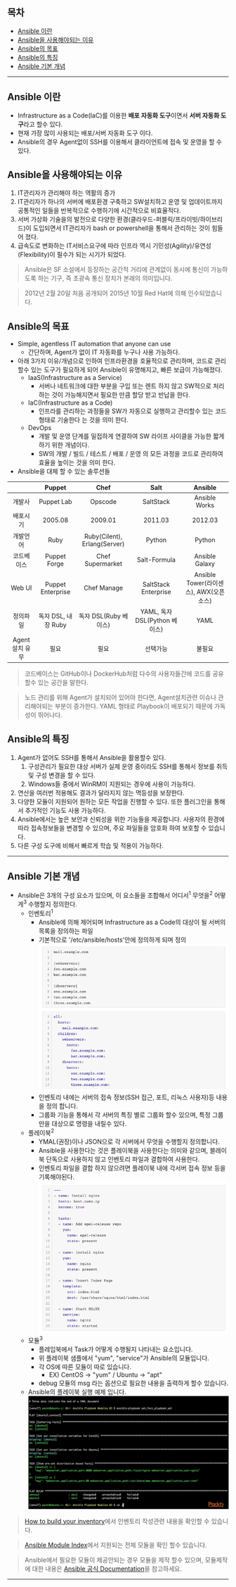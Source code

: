 ## 목차
- [Ansible 이란](#1)
- [Ansible을 사용해야되는 이유](#2)
- [Ansible의 목표](#3)
- [Ansible의 특징](#4)
- [Ansible 기본 개념](#5)

---

<a name="1"></a>

## Ansible 이란 
- Infrastructure as a Code(IaC)를 이용한 **배포 자동화 도구**이면서 **서버 자동화 도구**라고 할수 있다.
- 현재 가장 많이 사용되는 배포/서버 자동화 도구 이다.
- Ansible의 경우 Agent없이 SSH를 이용해서 클라이언트에 접속 및 운영을 할 수 있다.

<a name="2"></a>

## Ansible을 사용해야되는 이유 
1. IT관리자가 관리해야 하는 역활의 증가
2. IT관리자가 하나의 서버에 배포환경 구축하고 SW설치하고 운영 및 업데이트까지 공통적인 일들을 반복적으로 수행하기에 시간적으로 비효율적다.
3. 서버 가상화 기술을의 발전으로 다양한 환경(클라우드-퍼블릭/프라이빗/하이브리드)이 도입되면서 IT관리자가 bash or powershell을 통해서 관리하는 것이 힘들어 졌다.
4. 급속도로 변화하는 IT서비스요구에 따라 인프라 역시 기민성(Agility)/유연성(Flexibility)이 필수가 되는 시기가 되었다.

> Ansible은 SF 소설에서 등장하는 공간적 거리에 관계없이 동시에 통신이 가능하도록 하는 기구, 즉 초광속 통신 장치가 본래의 의미입니다.

> 2012년 2월 20일 처음 공개되어 2015년 10월 Red Hat에 의해 인수되었습니다. 

<a name="3"></a>

## Ansible의 목표 
- Simple, agentless IT automation that anyone can use
  - 간단하며, Agent가 없이 IT 자동화를 누구나 사용 가능하다.
- 아래 3가지 이유/개념으로 인하여 인프라환경을 호율적으로 관리하며, 코드로 관리 할수 있는 도구가 필요하게 되어 Ansible이 유명해지고, 빠른 보급이 가능해졌다.
  - IaaS(Infrastructure as a Service)
    - 서버나 네트워크에 대한 부분을 구입 또는 렌트 하지 않고 SW적으로 처리하는 것이 가능해지면서 필요한 만큼 할당 받고 반납을 한다.
  - IaC(Infrastructure as a Code)
    - 인프라를 관리하는 과정들을 SW가 자동으로 실행하고 관리할수 있는 코드 형태로 기술한다 는 것을 의미 한다.
  - DevOps
    - 개발 및 운영 단계를 밀접하게 연결하여 SW 라이프 사이클을 가능한 짧게 하기 위한 개념이다.
    - SW의 개발 / 빌드 / 테스트 / 배포 / 운영 의 모든 과정을 코드로 관리하여 효율을 높이는 것을 의미 한다.
- Ansible을 대체 할 수 있는 솔루션들

|     |Puppet|Chef|Salt|Ansible|
|:---:|:---:|:---:|:---:|:---:|
|개발사|Puppet Lab|Opscode|SaltStack|Ansible Works|
|배포시기|2005.08|2009.01|2011.03|2012.03|
|개발언어|Ruby|Ruby(Cilent), Erlang(Server)|Python|Python|
|코드베이스|Puppet Forge|Chef Supermarket|Salt-Formula|Ansible Galaxy|
|Web UI|Puppet Enterprise|Chef Manage|SaltStack Enterprise|Ansible Tower(라이센스), AWX(오픈소스)|
|정의파일|독자 DSL, 내장 Ruby|독자 DSL(Ruby 베이스)|YAML, 독자 DSL(Python 베이스)|YAML|
|Agent 설치 유무|필요|필요|선택가능|불필요|
> 코드베이스는 GitHub이나 DockerHub처럼 다수의 사용자들간에 코드를 공유할수 있는 공간을 말한다.

> 노드 관리를 위해 Agent가 설치되어 있어야 한다면, Agent설치관련 이슈나 관리해야되는 부분이 증가한다.
> YAML 형태로 Playbook이 배포되기 때문에 가독성이 뛰어나다.

<a name="4"></a>

## Ansible의 특징 
1. Agent가 없어도 SSH를 통해서 Ansible을 활용할수 있다.
   1. 구성관리가 필요한 대상 서버가 실제 운영 중이라도 SSH를 통해서 정보를 취득 및 구성 변경을 할 수 있다.
   2. Windows들 중에서 WinRM이 지원되는 경우에 사용이 가능하다.
2. 연산을 여러번 적용해도 결과가 달라지지 않는 멱등성을 보장한다.
3. 다양한 모듈이 지원되어 원하는 모든 작업을 진행할 수 있다. 또한 플러그인을 통해서 추가적인 기능도 사용 가능하다.
4. Ansible에서는 높은 보안과 신뢰성을 위한 기능들을 제공합니다. 사용자의 환경에 따라 접속정보들을 변경할 수 있으며, 주요 파일들을 암호화 하여 보호할 수 있습니다.
5. 다른 구성 도구에 비해서 빠르게 학습 및 적용이 가능하다.

---

<a name="5"></a>

## Ansible 기본 개념 
- Ansible은 3개의 구성 요소가 있으며, 이 요소들을 조합해서 어디서<sup>1</sup> 무엇을<sup>2</sup> 어떻게<sup>3</sup> 수행할지 정의한다.
  - 인벤토리<sup>1</sup>
    - Ansible에 의해 제어되며 Infrastructure as a Code의 대상이 될 서버의 목록을 정의하는 파일
    - 기본적으로 '/etc/ansible/hosts'안에 정의하게 되며 정의![](images/2020-01-29-14-38-59.png)
    - 인벤토리 내에는 서버의 접속 정보(SSH 접근, 포트, 리눅스 사용자)등 내용을 정의 합니다.
    - 그룹화 기능을 통해서 각 서버의 특징 별로 그룹화 할수 있으며, 특정 그룹만을 대상으로 명령을 내릴수 있다.
  - 플레이북<sup>2</sup>
    - YMAL(권장)이나 JSON으로 각 서버에서 무엇을 수행할지 정의합니다.
    - Ansible을 사용한다는 것은 플레이북을 사용한다는 의미와 같으며, 블레이북 단독으로 사용하지 않고 인벤토리 파일과 결합하여 사용한다.
    - 인벤토리 파일을 결합 하지 않으려면 플레이북 내에 각서버 접속 정보 등을 기록해야된다.![](images/2020-01-29-14-43-28.png)
  - 모듈<sup>3</sup>
    - 플레입북에서 Task가 어떻게 수행될지 나타내는 요소입니다.
    - 위 플레이북 샘플에서 "yum", "service"가 Ansible의 모듈입니다.
    - 각 OS에 따른 모듈이 따로 있습니다.
      - EX) CentOS -> "yum" / Ubuntu -> "apt"
    - debug 모듈의 msg 라는 옵션으로 필요한 내용을 출력하게 할수 있습니다.
  - Ansible의 플레이북 실행 예제 입니다.![](images/2020-01-29-14-48-39.png)

> [How to build your inventory](https://docs.ansible.com/ansible/latest/user_guide/intro_inventory.html#intro-inventory)에서 인벤토리 작성관련 내용을 확인할 수 있습니다.

> [Ansible Module Index](https://docs.ansible.com/ansible/latest/modules/modules_by_category.html#modules-by-category)에서 지원되는 전체 모듈을 확인 할수 있습니다.

> Ansible에서 필요한 모듈이 제공안되는 경우 모듈을 제작 할수 있으며, 모듈제작에 대한 내용은 [Ansible 공식 Documentation](https://docs.ansible.com/ansible/latest/dev_guide/index.html)을 참고하세요.
---

